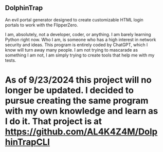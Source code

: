## DolphinTrap
An evil portal generator designed to create customizable HTML login portals to work with the FlipperZero.

I am, absolutely, not a developer, coder, or anything. I am barely learning Python right now. Who I am, is someone who has a high interest in network security and ideas. This program is entirely coded by ChatGPT, which I know will turn away many people. I am not trying to mascarade as something I am not, I am simply trying to create tools that help me with my tests.

# As of 9/23/2024 this project will no longer be updated. I decided to pursue creating the same program with my own knowledge and learn as I do it. That project is at https://github.com/AL4K4Z4M/DolphinTrapCLI
